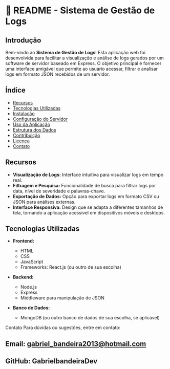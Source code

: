 # 📜 README - Sistema de Gestão de Logs

## Introdução

Bem-vindo ao **Sistema de Gestão de Logs**! Esta aplicação web foi desenvolvida para facilitar a visualização e análise de logs gerados por um software de servidor baseado em Express. O objetivo principal é fornecer uma interface amigável que permite ao usuário acessar, filtrar e analisar logs em formato JSON recebidos de um servidor.

## Índice

- [Recursos](#recursos)
- [Tecnologias Utilizadas](#tecnologias-utilizadas)
- [Instalação](#instalação)
- [Configuração do Servidor](#configuração-do-servidor)
- [Uso da Aplicação](#uso-da-aplicação)
- [Estrutura dos Dados](#estrutura-dos-dados)
- [Contribuição](#contribuição)
- [Licença](#licença)
- [Contato](#contato)

## Recursos

- **Visualização de Logs:** Interface intuitiva para visualizar logs em tempo real.
- **Filtragem e Pesquisa:** Funcionalidade de busca para filtrar logs por data, nível de severidade e palavras-chave.
- **Exportação de Dados:** Opção para exportar logs em formato CSV ou JSON para análises externas.
- **Interface Responsiva:** Design que se adapta a diferentes tamanhos de tela, tornando a aplicação acessível em dispositivos móveis e desktops.

## Tecnologias Utilizadas

- **Frontend:**
  - HTML
  - CSS
  - JavaScript
  - Frameworks: React.js (ou outro de sua escolha)

- **Backend:**
  - Node.js
  - Express
  - Middleware para manipulação de JSON

- **Banco de Dados:**
  - MongoDB (ou outro banco de dados de sua escolha, se aplicável)


Contato
Para dúvidas ou sugestões, entre em contato:

## Email: gabriel_bandeira2013@hotmail.com
## GitHub: GabrielbandeiraDev
